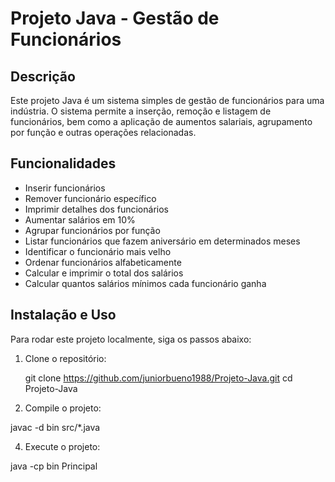 # Projeto Java - Gestão de Funcionários

## Descrição
Este projeto Java é um sistema simples de gestão de funcionários para uma indústria. O sistema permite a inserção, remoção e listagem de funcionários, bem como a aplicação de aumentos salariais, agrupamento por função e outras operações relacionadas.

## Funcionalidades
- Inserir funcionários
- Remover funcionário específico
- Imprimir detalhes dos funcionários
- Aumentar salários em 10%
- Agrupar funcionários por função
- Listar funcionários que fazem aniversário em determinados meses
- Identificar o funcionário mais velho
- Ordenar funcionários alfabeticamente
- Calcular e imprimir o total dos salários
- Calcular quantos salários mínimos cada funcionário ganha

## Instalação e Uso
Para rodar este projeto localmente, siga os passos abaixo:

1. Clone o repositório:
   
   git clone https://github.com/juniorbueno1988/Projeto-Java.git
   cd Projeto-Java

2. Compile o projeto:
   
  javac -d bin src/*.java

4. Execute o projeto:

java -cp bin Principal
